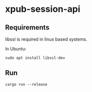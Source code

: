 # xpub-session-api

## Requirements

libssl is required in linux based systems.

In Ubuntu:
```console
sudo apt install libssl-dev
```

## Run

```console
cargo run --release
```